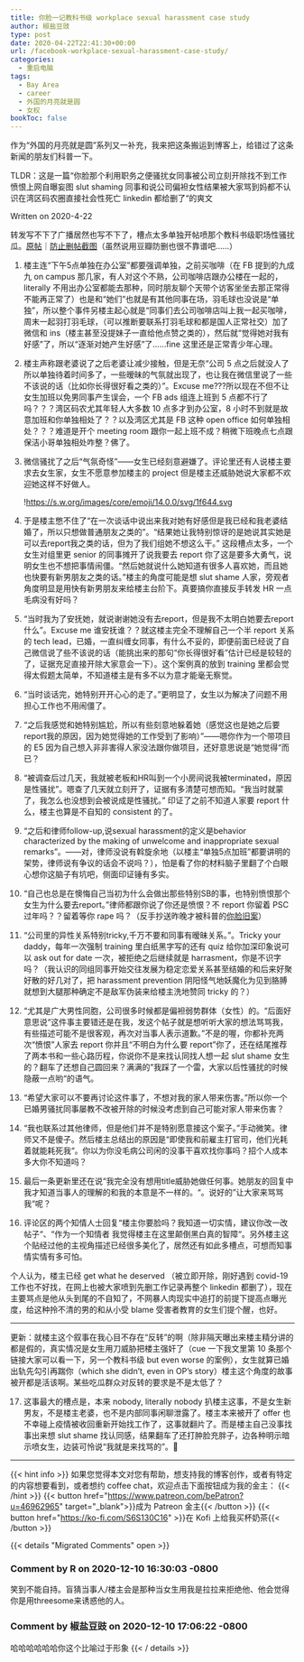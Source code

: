 ```yaml
---
title: 你脸一记教科书级 workplace sexual harassment case study
author: 椒盐豆豉
type: post
date: 2020-04-22T22:41:30+00:00
url: /facebook-workplace-sexual-harassment-case-study/
categories:
  - 重启电脑
tags:
  - Bay Area
  - career
  - 外国的月亮就是圆
  - 女权
bookToc: false
---
```

作为“外国的月亮就是圆”系列又一补充，我来把这条搬运到博客上，给错过了这条新闻的朋友们科普一下。

TLDR：这是一篇“你脸那个利用职务之便骚扰女同事被公司立刻开除找不到工作愤恨上网自曝妄图 slut shaming 同事和说公司偏袒女性结果被大家骂到妈都不认识在湾区码农圈直接社会性死亡 linkedin 都给删了“的爽文

Written on 2020-4-22

转发写不下了广播居然也写不下了，槽点太多单独开帖喷那个教科书级职场性骚扰瓜。[原帖](https://www.1point3acres.com/bbs/thread-628700-1-1.html)｜[防止删帖截图](https://www.douban.com/people/2473154/status/2926331392/)（虽然说用豆瓣防删也很不靠谱吧……）

1. 楼主连“下午5点单独在办公室”都要强调单独，之前买咖啡（在 FB 提到的九成九 on campus 那几家，有人对这个不熟，公司咖啡店跟办公楼在一起的，literally 不用出办公室都能去那种，同时朋友聊个天带个访客坐坐去那正常得不能再正常了）也是和“她们”也就是有其他同事在场，羽毛球也没说是“单独”，所以整个事件另楼主起心就是“同事们去公司咖啡店叫上我一起买咖啡，周末一起羽打羽毛球，（可以推断要联系打羽毛球和都是国人正常社交）加了微信和 ins（楼主甚至没提妹子一直给他点赞之类的），然后就“觉得她对我有好感”了，所以“逐渐对她产生好感”了……fine 这里还是正常青少年心理。
2. 楼主声称跟老婆说了之后老婆让减少接触，但是无奈“公司 5 点之后就没人了所以单独待着时间多了，一些暧昧的气氛就出现了，也让我在微信里说了一些不该说的话（比如你长得很好看之类的）”。Excuse me???所以现在不但不让女生加班以免男同事产生误会，一个 FB ads 组连上班到 5 点都不行了吗？？？湾区码农尤其年轻人大多数 10 点多才到办公室，8 小时不到就是故意加班和你单独相处了？？以及湾区尤其是 FB 这种 open office 如何单独相处？？？难道是开个 meeting room 跟你一起上班不成？稍微下班晚点七点跟保洁小哥单独相处咋整？佛了。
3. 微信骚扰了之后“气氛奇怪”——女生已经刻意避嫌了。评论里还有人说楼主要求去女生家，女生不愿意参加楼主的 project 但是楼主还威胁她说大家都不欢迎她这样不好做人️。
    
    !https://s.w.org/images/core/emoji/14.0.0/svg/1f644.svg
    
4. 于是楼主憋不住了“在一次谈话中说出来我对她有好感但是我已经和我老婆结婚了，所以只想做普通朋友之类的”。“结果她让我特别惊讶的是她说其实她是可以去report我之类的话，但为了我们组她不想这么干。” 这段槽点太多，一个女生对组里更 senior 的同事摊开了说我要去 report 你了这是要多大勇气，说明女生也不想把事情闹僵。“然后她就说什么她知道有很多人喜欢她，而且她也快要有新男朋友之类的话。”楼主的角度可能是想 slut shame 人家，旁观者角度明显是用快有新男朋友来给楼主台阶下。真要搞你直接反手转发 HR 一点毛病没有好吗？
5. “当时我为了安抚她，就说谢谢她没有去report，但是我不太明白她要去report什么”。Excuse me 谁安抚谁？？就这楼主完全不理解自己一个半 report 关系的 tech lead，已婚，一直纠缠女同事，有什么不妥的，即便前面已经说了自己微信说了些不该说的话（能挑出来的那句“你长得很好看”估计已经是较轻的了，证据充足直接开除大家意会一下）。这个案例真的放到 training 里都会觉得太假题太简单，不知道楼主是有多不以为意才能毫无察觉。
6. “当时谈话完，她特别开开心心的走了。”更明显了，女生以为解决了问题不用担心工作也不用闹僵了。
7. “之后我感觉和她特别尴尬，所以有些刻意地躲着她（感觉这也是她之后要report我的原因，因为她觉得她的工作受到了影响）”——嗯你作为一个带项目的 E5 因为自己想入非非害得人家没法跟你做项目，还好意思说是“她觉得“而已？
8. “被调查后过几天，我就被老板和HR叫到一个小房间说我被terminated，原因是性骚扰”。嗯查了几天就立刻开了，证据有多清楚可想而知。“我当时就蒙了，我怎么也没想到会被说成是性骚扰。” 印证了之前不知道人家要 report 什么，楼主也算是不自知的 consistent 的了。
9. “之后和律师follow-up,说sexual harassment的定义是behavior characterized by the making of unwelcome and inappropriate sexual remarks”。——对，律师没说有斡旋余地（以楼主“单独5点加班”都要讲明的架势，律师说有争议的话会不说吗？），怕是看了你的材料脑子里翻了个白眼心想你这脑子有坑吧，侧面印证锤有多实。
10. “自己也总是在懊悔自己当初为什么会做出那些特别SB的事，也特别愤恨那个女生为什么要去report。”律师都跟你说了你还是愤恨？不 report 你留着 PSC 过年吗？？留着等你 rape 吗？（反手抄送昨晚才被科普的[你脸旧案](https://www.usnewsexpress.com/archives/12623)）
11. “公司里的异性关系特别tricky,千万不要和同事有暧昧关系。”。Tricky your daddy，每年一次强制 training 里白纸黑字写的还有 quiz 给你加深印象说可以 ask out for date 一次，被拒绝之后继续就是 harrasment，你是不识字吗？（我认识的同组同事开始交往发展为稳定恋爱关系甚至结婚的和后来好聚好散的好几对了，把 harassment prevention 阴阳怪气地妖魔化为见到胳膊就想到大腿那种确定不是敌军伪装来给楼主洗地赞同 tricky 的？）
12. “尤其是广大男性同胞，公司很多时候都是偏袒弱势群体（女性）的。“后面好意思说“这件事主要错还是在我，发这个帖子就是想听听大家的想法骂骂我，有些描述可能不是很客观，再次对当事人表示道歉。”不是的喔，你都补充两次“愤恨”人家去 report 你并且“不明白为什么要 report”你了，还在结尾推荐了两本书和一些心路历程，你说你不是来找认同找人想一起 slut shame 女生的？翻车了还想自己圆回来？满满的”我踩了一个雷，大家以后性骚扰的时候隐蔽一点哟“的语气。
13. “希望大家可以不要再讨论这件事了，不想对我的家人带来伤害。”所以你一个已婚男骚扰同事屡教不改被开除的时候没考虑到自己可能对家人带来伤害？
14. “我也联系过其他律师，但是他们并不是特别愿意接这个案子。”手动微笑。律师又不是傻子。然后楼主总结出的原因是“即使我和前雇主打官司，他们光耗着就能耗死我“。你以为你没毛病公司闲的没事干喜欢找你事吗？招个人成本多大你不知道吗？
15. 最后一条更新里还在说“我完全没有想用title威胁她做任何事。她朋友的回复中我才知道当事人的理解的和我的本意是不一样的。“。说好的”让大家来骂骂我“呢？
16. 评论区的两个知情人士回复“楼主你要脸吗？我知道一切实情，建议你改一改帖子“、“作为一个知情者 我觉得楼主在这里颠倒黑白真的智障“。另外楼主这个贴经过他的主视角描述已经很多美化了，居然还有如此多槽点，可想而知事情实情有多可怕。

个人认为，楼主已经 get what he deserved （被立即开除，刚好遇到 covid-19 工作也不好找，在网上也被大家喷到先删工作记录再整个 linkedin 都删了），现在主要骂点是他从头到尾的不自知了，不网暴人肉现实中追打的前提下提高点曝光度，给这种拎不清的男的和从小受 blame 受害者教育的女生们提个醒，也好。

---

更新：就楼主这个叙事在我心目不存在“反转”的啊（除非隔天曝出来楼主精分讲的都是假的，真实情况是女生用刀威胁把楼主强奸了（cue 一下我文里第 10 条那个链接大家可以看一下，另一个教科书级 but even worse 的案例），女生就算已婚出轨先勾引再踹你（which she didn’t, even in OP’s story）楼主这个角度的故事被开都是活该啊。某些吃瓜群众对反转的要求是不是太低了？

17. 这事最大的槽点是，本来 nobody, literally nobody 扒楼主这事，不是女生新男友，不是楼主老婆，也不是内部同事闲聊泄露了。楼主本来被开了 offer 也不幸碰上疫情被收回重新开始找工作了，这事就翻片了。而是楼主自己没事找事出来想 slut shame 找认同感，结果翻车了还打肿脸充胖子，边各种明示暗示喷女生，边装可怜说“我就是来找骂的”。🙂

---
{{< hint info >}}
如果您觉得本文对您有帮助，想支持我的博客创作，或者有特定的内容想要看到，或者想约 coffee chat，欢迎点击下面按钮成为我的金主：
{{< /hint >}}
{{< button href="https://www.patreon.com/bePatron?u=46962965" target="_blank">}}成为 Patreon 金主{{< /button >}}
{{< button href="https://ko-fi.com/S6S130C16" >}}在 Kofi 上给我买杯奶茶{{< /button >}}

{{< details "Migrated Comments" open >}}

### Comment by R on 2020-12-10 16:30:03 -0800
笑到不能自持。盲猜当事人/楼主会是那种当女生用我是拉拉来拒绝他、他会觉得你是用threesome来诱惑他的人。

### Comment by 椒盐豆豉 on 2020-12-10 17:06:22 -0800
哈哈哈哈哈哈你这个比喻过于形象
{{< / details >}}